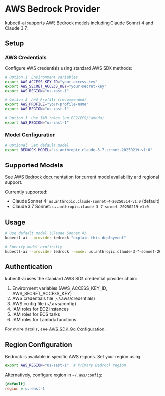 # AWS Bedrock Provider

kubectl-ai supports AWS Bedrock models including Claude Sonnet 4 and Claude 3.7.

## Setup

### AWS Credentials

Configure AWS credentials using standard AWS SDK methods:

```bash
# Option 1: Environment variables
export AWS_ACCESS_KEY_ID="your-access-key"
export AWS_SECRET_ACCESS_KEY="your-secret-key"
export AWS_REGION="us-east-1"

# Option 2: AWS Profile (recommended)
export AWS_PROFILE="your-profile-name"
export AWS_REGION="us-east-1"

# Option 3: Use IAM roles (on EC2/ECS/Lambda)
export AWS_REGION="us-east-1"
```

### Model Configuration

```bash
# Optional: Set default model
export BEDROCK_MODEL="us.anthropic.claude-3-7-sonnet-20250219-v1:0"
```

## Supported Models

See [AWS Bedrock documentation](https://docs.aws.amazon.com/bedrock/latest/userguide/model-ids.html) for current model availability and regional support.

Currently supported:
- Claude Sonnet 4: `us.anthropic.claude-sonnet-4-20250514-v1:0` (default)
- Claude 3.7 Sonnet: `us.anthropic.claude-3-7-sonnet-20250219-v1:0`

## Usage

```bash
# Use default model (Claude Sonnet 4)
kubectl-ai --provider bedrock "explain this deployment"

# Specify model explicitly
kubectl-ai --provider bedrock --model us.anthropic.claude-3-7-sonnet-20250219-v1:0 "help me debug this pod"
```

## Authentication

kubectl-ai uses the standard AWS SDK credential provider chain:

1. Environment variables (AWS_ACCESS_KEY_ID, AWS_SECRET_ACCESS_KEY)
2. AWS credentials file (~/.aws/credentials)
3. AWS config file (~/.aws/config)
4. IAM roles for EC2 instances
5. IAM roles for ECS tasks
6. IAM roles for Lambda functions

For more details, see [AWS SDK Go Configuration](https://aws.github.io/aws-sdk-go-v2/docs/configuring-sdk/).

## Region Configuration

Bedrock is available in specific AWS regions. Set your region using:

```bash
export AWS_REGION="us-east-1"  # Primary Bedrock region
```

Alternatively, configure region in `~/.aws/config`:

```ini
[default]
region = us-east-1
```